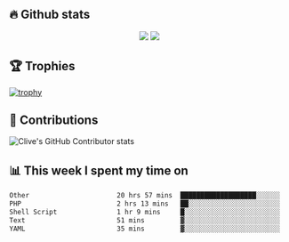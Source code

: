 ## &#128293; Github stats

<!-- GitHub Readme Streak Stats - https://github.com/DenverCoder1/github-readme-streak-stats -->
<p align="center">

<picture>
  <source 
    srcset="https://github-readme-stats.vercel.app/api?username=clivewalkden&count_private=true&show_icons=true&theme=darcula"
    media="(prefers-color-scheme: dark)"
  />
  <source
    srcset="https://github-readme-stats.vercel.app/api?username=clivewalkden&count_private=true&show_icons=true&theme=calm"
    media="(prefers-color-scheme: light), (prefers-color-scheme: no-preference)"
  />
  <img src="https://github-readme-stats.vercel.app/api?username=clivewalkden&count_private=true&show_icons=true&theme=darcula" />
</picture>

<a href="https://git.io/streak-stats" target="_blank">
  <img src="http://github-readme-streak-stats.herokuapp.com?user=clivewalkden&theme=darcula&date_format=j%20M%5B%20Y%5D" />
</a>

</p>

## &#127942; Trophies
[![trophy](https://github-profile-trophy.vercel.app/?username=clivewalkden&theme=onedark)](https://github.com/clivewalkden/github-profile-trophy)

## &#129309; Contributions
![Clive's GitHub Contributor stats](https://github-contributor-stats.vercel.app/api?username=clivewalkden)

## &#128202; This week I spent my time on
<!--START_SECTION:waka-->

```txt
Other                      20 hrs 57 mins  ███████████████████░░░░░░   76.49 %
PHP                        2 hrs 13 mins   ██░░░░░░░░░░░░░░░░░░░░░░░   08.15 %
Shell Script               1 hr 9 mins     █░░░░░░░░░░░░░░░░░░░░░░░░   04.21 %
Text                       51 mins         ▓░░░░░░░░░░░░░░░░░░░░░░░░   03.14 %
YAML                       35 mins         ▓░░░░░░░░░░░░░░░░░░░░░░░░   02.16 %
```

<!--END_SECTION:waka-->

